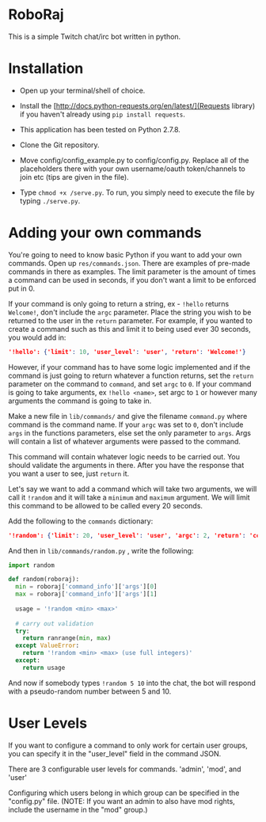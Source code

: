 RoboRaj
==========

This is a simple Twitch chat/irc bot written in python.


Installation
============
* Open up your terminal/shell of choice.
* Install the [http://docs.python-requests.org/en/latest/](Requests library) if you haven't already using `pip install requests`.
* This application has been tested on Python 2.7.8.

* Clone the Git repository.
* Move config/config_example.py to config/config.py. Replace all of the placeholders there with your own username/oauth token/channels to join etc (tips are given in the file).
* Type `chmod +x /serve.py`. To run, you simply need to execute the file by typing `./serve.py`.


Adding your own commands
========================

You're going to need to know basic Python if you want to add your own commands. Open up `res/commands.json`. There are examples of pre-made commands in there as examples. The limit parameter is the amount of times a command can be used in seconds, if you don't want a limit to be enforced put in 0.

If your command is only going to return a string, ex - `!hello` returns `Welcome!`, don't include the `argc` parameter. Place the string you wish to be returned to the user in the `return` parameter. For example, if you wanted to create a command such as this and limit it to being used ever 30 seconds, you would add in:

```JSON
'!hello': {'limit': 10, 'user_level': 'user', 'return': 'Welcome!'}
```

However, if your command has to have some logic implemented and if the command is just going to return whatever a function returns, set the `return` parameter on the command to `command`, and set `argc` to `0`. If your command is going to take arguments, ex `!hello <name>`, set argc to `1` or however many arguments the command is going to take in.

Make a new file in `lib/commands/` and give the filename `command.py` where command is the command name. If your `argc` was set to `0`, don't include `args` in the functions parameters, else set the only parameter to `args`. Args will contain a list of whatever arguments were passed to the command.

This command will contain whatever logic needs to be carried out. You should validate the arguments in there. After you have the response that you want a user to see, just `return` it.

Let's say we want to add a command which will take two arguments, we will call it `!random` and it will take a `minimum` and `maximum` argument. We will limit this command to be allowed to be called every 20 seconds.

Add the following to the `commands` dictionary:

```JSON
'!random': {'limit': 20, 'user_level': 'user', 'argc': 2, 'return': 'command'}
```

And then in `lib/commands/random.py` , write the following: 

```python
import random

def random(roboraj):
  min = roboraj['command_info']['args'][0]
  max = roboraj['command_info']['args'][1]
    
  usage = '!random <min> <max>'
  
  # carry out validation
  try:
    return ranrange(min, max)
  except ValueError:
    return '!random <min> <max> (use full integers)'
  except:
    return usage
```

And now if somebody types `!random 5 10` into the chat, the bot will respond with a pseudo-random number between 5 and 10.


User Levels
===========
If you want to configure a command to only work for certain user groups, you can specify it in the "user_level" field
in the command JSON.

There are 3 configurable user levels for commands.
'admin', 'mod', and 'user'

Configuring which users belong in which group can be specified in the "config.py" file. 
(NOTE: If you want an admin to also have mod rights, include the username in the "mod" group.)
